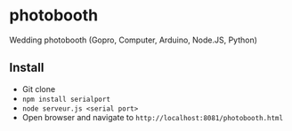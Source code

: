 # photobooth
Wedding photobooth (Gopro, Computer, Arduino, Node.JS, Python)

## Install

* Git clone
* `npm install serialport`
* `node serveur.js <serial port>`
* Open browser and navigate to `http://localhost:8081/photobooth.html`